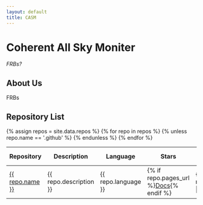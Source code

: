 ```yaml
---
layout: default
title: CASM
---
```


# Coherent All Sky Moniter

_FRBs?_
## About Us

FRBs

## Repository List

<table>
  <thead>
    <tr>
      <th>Repository</th>
      <th>Description</th>
      <th>Language</th>
      <th>Stars</th>
      <th>Pages</th>
      <th>Last Updated</th>
    </tr>
  </thead>
  <tbody>
    {% assign repos = site.data.repos %}
    {% for repo in repos %}
      {% unless repo.name == '.github' %}
      <tr>
        <td><a href="{{ repo.html_url }}">{{ repo.name }}</a></td>
        <td>{{ repo.description }}</td>
        <td>{{ repo.language }}</td>
        <td>{% if repo.pages_url %}<a href="{{ repo.pages_url }}">Docs</a>{% endif %}</td>
        <td>{{ repo.updated_at | slice: 0, 10 }}</td>
      </tr>
      {% endunless %}
    {% endfor %}
  </tbody>
</table>

